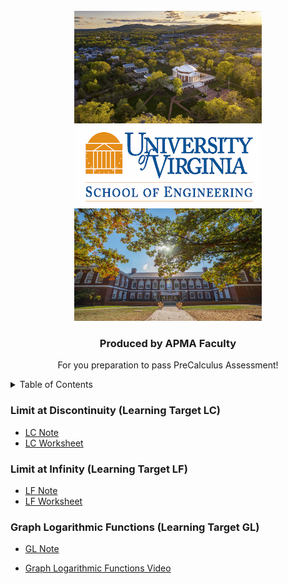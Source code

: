 
<!-- PROJECT LOGO -->
<br />
<div align="center">
  <a href="https://github.com/MeiqinatUVA/Precalculus">
    <img src="images/logo2.jpeg" alt="Logo" width="300" height="180">
      <img src="images/logo.png" alt="Logo1" width="300" height="130">
      <img src="images/logo1.jpeg" alt="Logo2" width="300" height="180">
  </a>

  <h3 align="center">Produced by APMA Faculty</h3>

  <p align="center">
    For you preparation to pass PreCalculus Assessment!
    
  </p>
</div>



<!-- TABLE OF CONTENTS -->
<details>
  <summary>Table of Contents</summary>
  <ol>
    <li>
      <a href="#Limit at Discontinuity (Learning Target LC)">Graph Logarithmic Functions (GL)</a>
    </li>

    
  <li><a href="#Limit at Infinity (Learning Target LF)">Limit at Infinity (LF)</a></li>
        
  </ol>
</details>


### Limit at Discontinuity (Learning Target LC)
* <a href="https://MeiqinatUVA.github.io/Notes/PreCalculus_Limit at Discontinuity_Slides.pdf">LC Note</a>
* <a href="https://MeiqinatUVA.github.io/PreCal Worksheets/Worksheet_limit at discontinuity.pdf">LC Worksheet</a>


### Limit at Infinity (Learning Target LF)
* <a href="https://MeiqinatUVA.github.io/Notes/PreCalculus_Limit-at-Infinity_Slides.pdf">LF Note</a>
* <a href="https://MeiqinatUVA.github.io/PreCal Worksheets/Worksheet_limit at infinity.pdf">LF Worksheet</a>


### Graph Logarithmic Functions (Learning Target GL)
* <a href="https://MeiqinatUVA.github.io/Notes/PreCalculus_Logarithmic-Functions_Slides.pdf">GL Note</a>

* [Graph Logarithmic Functions Video](https://uva.hosted.panopto.com/Panopto/Pages/Viewer.aspx?id=4f00887b-3e70-4ea6-be84-afef011050fe)



